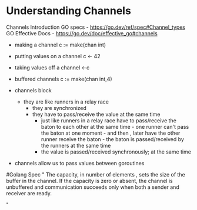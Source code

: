 # Understanding Channels
Channels Introduction 
GO specs          - https://go.dev/ref/spec#Channel_types
GO Effective Docs - https://go.dev/doc/effective_go#channels

- making a channel
     c := make(chan int)
- putting values on a channel
     c <- 42
- taking values off a channel
     <-c
- buffered channels
     c := make(chan int,4)
- channels block
    - they are like runners in a relay race
       - they are synchronized
       - they have to pass/receive the value at the same time
          - just like runners in a relay race have to pass/receive the
            baton to each other at the same time
                - one runner can't pass the baton at one moment
                - and then , later have the other runner receive the baton
                - the baton is passed/received by the runners at the
                  same time
          - the value is passed/received synchronously; at the same time

- channels allow us to pass values between goroutines

#Golang Spec
"
The capacity, in number of elements , sets the size of the buffer
 in the channel. If the capacity is zero or absent, the channel
 is unbuffered and communication succeeds only when both a sender
 and receiver are ready.

"